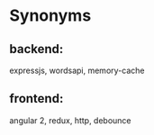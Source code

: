 
# Synonyms

## backend: 
expressjs, wordsapi, memory-cache
## frontend: 
angular 2, redux, http, debounce
